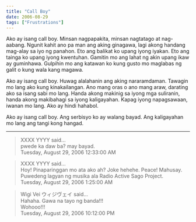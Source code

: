 ```yaml
---
title: "Call Boy"
date: 2006-08-29
tags: ["Frustrations"]
---
```


Ako ay isang call boy.  Minsan nagpapakita, minsan nagtatago at nag-aabang.  Ngunit kahit ano pa man ang aking ginagawa, lagi akong handang mag-alay sa iyo ng panahon.  Eto ang balikat ko upang iyong iyakan.  Eto ang tainga ko upang iyong kwentuhan.  Gamitin mo ang lahat ng akin upang ikaw ay guminhawa.  Gulpihin mo ang katawan ko kung gusto mo maglabas ng galit o kung wala kang magawa.

Ako ay isang call boy.  Huwag alalahanin ang aking nararamdaman.  Tawagin mo lang ako kung kinakailangan.  Ano mang oras o ano mang araw, darating ako sa isang sabi mo lang.  Handa akong makinig sa iyong mga suliranin, handa akong makibahagi sa iyong kaligayahan.  Kapag iyong napagsawaan, iwanan mo lang.  Ako ay hindi hahabol.

Ako ay isang call boy.  Ang serbisyo ko ay walang bayad.  Ang kaligayahan mo lang ang tangi kong hangad.

---

> XXXX YYYY said...  
> pwede ka daw ba? may bayad.  
> Tuesday, August 29, 2006 12:33:00 AM 

> XXXX YYYY said...  
> Hoy! Pinaparinggan mo ata ako ah? Joke hehehe. Peace! Mahusay. Puwedeng lagyan ng musika ala Radio Active Sago Project.  
> Tuesday, August 29, 2006 1:25:00 AM 

> Wigi Vei ウィジヴェイ said...  
> Hahaha. Gawa na tayo ng banda!!!  
> Wohooo!!!  
> Tuesday, August 29, 2006 10:12:00 PM 